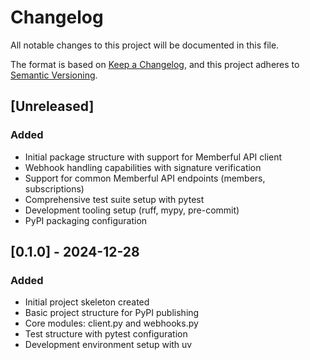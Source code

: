 # Changelog

All notable changes to this project will be documented in this file.

The format is based on [Keep a Changelog](https://keepachangelog.com/en/1.0.0/),
and this project adheres to [Semantic Versioning](https://semver.org/spec/v2.0.0.html).

## [Unreleased]

### Added
- Initial package structure with support for Memberful API client
- Webhook handling capabilities with signature verification
- Support for common Memberful API endpoints (members, subscriptions)
- Comprehensive test suite setup with pytest
- Development tooling setup (ruff, mypy, pre-commit)
- PyPI packaging configuration

## [0.1.0] - 2024-12-28

### Added
- Initial project skeleton created
- Basic project structure for PyPI publishing
- Core modules: client.py and webhooks.py
- Test structure with pytest configuration
- Development environment setup with uv
